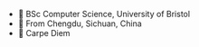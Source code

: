 - :school: BSc Computer Science, University of Bristol 
- :panda_face: From Chengdu, Sichuan, China
- :musical_keyboard: Carpe Diem
